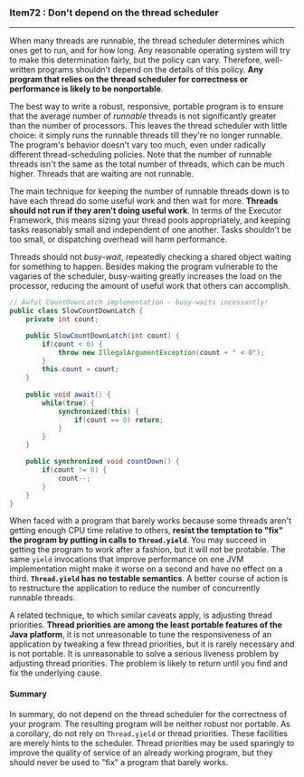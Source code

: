 ### Item72 : Don't depend on the thread scheduler

----------

When many threads are runnable, the thread scheduler determines which ones get to run, and for how long. Any reasonable operating system will try to make this determination fairly, but the policy can vary. Therefore, well-written programs shouldn't depend on the details of this policy. **Any program that relies on the thread scheduler for correctness or performance is likely to be nonportable**.

The best way to write a robust, responsive, portable program is to ensure that the average number of *runnable* threads is not significantly greater than the number of processors. This leaves the thread scheduler with little choice: it simply runs the runnable threads till they're no longer runnable. The program's behavior doesn't vary too much, even under radically different thread-scheduling policies. Note that the number of runnable threads isn't the same as the total number of threads, which can be much higher. Threads that are waiting are not runnable.

The main technique for keeping the number of runnable threads down is to have each thread do some useful work and then wait for more. **Threads should not run if they aren't doing useful work**. In terms of the Executor Framework, this means sizing your thread pools appropriately, and keeping tasks reasonably small and independent of one another. Tasks shouldn't be too small, or dispatching overhead will harm performance.

Threads should not *busy-wait*, repeatedly checking a shared object waiting for something to happen. Besides making the program vulnerable to the vagaries of the scheduler, busy-waiting greatly increases the load on the processor, reducing the amount of useful work that others can accomplish. 

```java
// Awful CountDownLatch implementation - busy-waits incessantly!
public class SlowCountDownLatch {
	private int count;

	public SlowCountDownLatch(int count) {
		if(count < 0) {
			throw new IllegalArgumentException(count + " < 0");
		}
		this.count = count;
	}
	
	public void await() {
		while(true) {
			synchronized(this) {
				if(count == 0) return;
			}
		}
	}

	public synchronized void countDown() {
		if(count != 0) {
			count--;
		}
	}
}
```

When faced with a program that barely works because some threads aren't getting enough CPU time relative to others, **resist the temptation to "fix" the program by putting in calls to `Thread.yield`**. You may succeed in getting the program to work after a fashion, but it will not be protable. The same `yield` invocations that improve performance on one JVM implementation might make it worse on a second and have no effect on a third. **`Thread.yield` has no testable semantics**. A better course of action is to restructure the application to reduce the number of concurrently runnable threads.

A related technique, to which similar caveats apply, is adjusting thread priorities. **Thread priorities are among the least portable features of the Java platform**, it is not unreasonable to tune the responsiveness of an application by tweaking a few thread priorities, but it is rarely necessary and is not portable. It is unreasonable to solve a serious liveness problem by adjusting thread priorities. The problem is likely to return until you find and fix the underlying cause.

#### Summary

In summary, do not depend on the thread scheduler for the correctness of your program. The resulting program will be neither robust nor portable. As a corollary, do not rely on `Thread.yield` or thread priorities. These facilities are merely hints to the scheduler. Thread priorities may be used sparingly to improve the quality of service of an already working program, but they should never be used to "fix" a program that barely works.